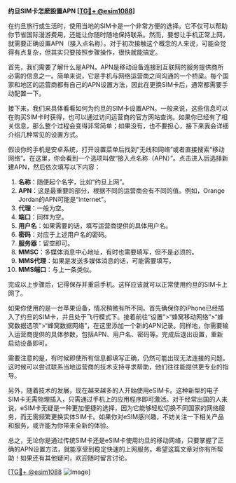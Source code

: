 **约旦SIM卡怎麽設置APN [[TG💪+ @esim1088](https://t.me/s/esim1088)]**

在约旦旅行或生活时，使用当地的SIM卡是一个非常方便的选择。它不仅可以帮助你节省国际漫游费用，还能让你随时随地保持联系。然而，要想让手机正常上网，就需要正确设置APN（接入点名称）。对于初次接触这个概念的人来说，可能会觉得有点复杂，但其实只要按照步骤操作，很快就能搞定。

首先，我们需要了解什么是APN。APN是移动设备连接到互联网的服务提供商所必需的信息之一。简单来说，它是手机与网络运营商之间沟通的一个桥梁。每个国家和地区的运营商都有自己的APN设置方法，因此在更换SIM卡后，通常都需要手动配置一下。

接下来，我们来具体看看如何为约旦的SIM卡设置APN。一般来说，这些信息可以在购买SIM卡时获得，也可以通过访问运营商的官方网站查询。如果你已经有了相关信息，那么整个过程会变得非常简单；如果没有，也不要担心，接下来我会详细介绍几种常见的设置方式。

假设你的手机是安卓系统，打开设置菜单后找到“无线和网络”或者直接搜索“移动网络”。在这里，你会看到一个选项叫做“接入点名称（APN）”。点击进入后选择新建APN，然后依次填写以下内容：

1. **名称**：随便起个名字，比如“约旦上网”。
2. **APN**：这是最重要的部分，根据不同的运营商会有不同的值。例如，Orange Jordan的APN可能是“internet”。
3. **代理**：一般为空。
4. **端口**：同样为空。
5. **用户名**：如果需要的话，填写运营商提供的具体用户名。
6. **密码**：对应于上述用户名的密码。
7. **服务器**：留空即可。
8. **MMSC**：多媒体消息中心地址，有时也需要填写，但不是必须的。
9. **MMS代理**：如果是发送多媒体消息的话，可能需要填写。
10. **MMS端口**：与上一条类似。

完成以上步骤后，记得保存并重启手机。这样应该就可以正常使用约旦的SIM卡上网了。

如果你使用的是一台苹果设备，情况稍微有所不同。首先确保你的iPhone已经插入了约旦的SIM卡，并且处于飞行模式下。接着前往“设置”>“蜂窝移动网络”>“蜂窝数据选项”>“蜂窝数据网络”，在这里添加一个新的APN记录。同样地，你需要输入运营商提供的具体参数，包括APN、用户名、密码等。完成后退出设置，重新启动设备即可。

需要注意的是，有时候即使所有信息都填写正确，仍然可能出现无法连接的问题。这时候可以尝试联系当地运营商的技术支持寻求帮助，他们往往能提供更专业的指导。

另外，随着技术的发展，现在越来越多的人开始使用eSIM卡。这种新型的电子SIM卡无需物理插入，只需通过手机上的应用程序即可激活。对于经常出国的人来说，eSIM卡无疑是一种更加便捷的选择，因为它能够轻松切换不同国家的网络服务，而无需频繁更换实体SIM卡。如果你对eSIM感兴趣，不妨关注一下相关产品和服务，或许能为你带来全新的体验。

总之，无论你是通过传统SIM卡还是eSIM卡使用约旦的移动网络，只要掌握了正确的APN设置方法，就能享受到稳定快速的上网服务。希望这篇文章对你有所帮助！如果还有其他疑问，欢迎随时留言讨论。

[[TG💪+ @esim1088](https://t.me/s/esim1088) ![Image](https://i.postimg.cc/4NQfJmqS/Snipaste-2025-05-13-00-14-12.png)]